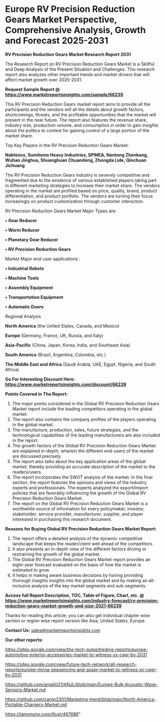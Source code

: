# Europe RV Precision Reduction Gears Market Perspective, Comprehensive Analysis, Growth and Forecast 2025-2031

<strong>RV Precision Reduction Gears Market Research Report 2031</strong>

The Research Report on RV Precision Reduction Gears Market is a Skillful and Deep Analysis of the Present Situation and Challenges. This research report also analyzes other important trends and market drivers that will affect market growth over 2025-2031.

<strong>Request Sample Report @ <a href=https://www.marketreportsinsights.com/sample/66239>https://www.marketreportsinsights.com/sample/66239</a></strong>

This RV Precision Reduction Gears market report aims to provide all the participants and the vendors will all the details about growth factors, shortcomings, threats, and the profitable opportunities that the market will present in the near future. The report also features the revenue share, industry size, production volume, and consumption in order to gain insights about the politics to contest for gaining control of a large portion of the market share.

Top Key Players in the RV Precision Reduction Gears Market:

<strong>Nabtesco, Sumitomo Heavy Industries, SPINEA, Nantong Zhenkang, Wuhan Jinghua, Shuanghuan Chuandong, Zhongda Lide, Qinchuan Jichuang</strong>

The RV Precision Reduction Gears Industry is severely competitive and fragmented due to the existence of various established players taking part in different marketing strategies to increase their market share. The vendors operating in the market are profiled based on price, quality, brand, product differentiation, and product portfolio. The vendors are turning their focus increasingly on product customization through customer interaction.

RV Precision Reduction Gears Market Major Types are:

<strong>• Gear Reducer

• Worm Reducer

• Planetary Gear Reducer

• RV Precision Reduction Gears</strong>

Market Major end-user applications :

<strong>• Industrial Robots

• Machine Tools

• Assembly Equipment

• Transportation Equipment

• Automatic Doors</strong>

Regional Analysis

</u><strong><b>North America</b></strong> (the United States, Canada, and Mexico)

<strong><b>Europe </b></strong>(Germany, France, UK, Russia, and Italy)

<strong><b>Asia-Pacific</b></strong> (China, Japan, Korea, India, and Southeast Asia)

<strong><b>South America</b></strong> (Brazil, Argentina, Colombia, etc.)

<strong><b>The Middle East and Africa</b></strong> (Saudi Arabia, UAE, Egypt, Nigeria, and South Africa)

<strong>Go For Interesting Discount Here: <a href=https://www.marketreportsinsights.com/discount/66239>https://www.marketreportsinsights.com/discount/66239</a></strong>

<strong>Points Covered in The Report:</strong>
<ol>
  <li>The major points considered in the Global RV Precision Reduction Gears Market report include the leading competitors operating in the global market.</li>
  <li>The report also contains the company profiles of the players operating in the global market.</li>
  <li>The manufacture, production, sales, future strategies, and the technological capabilities of the leading manufacturers are also included in the report.</li>
  <li>The growth factors of the Global RV Precision Reduction Gears Market are explained in-depth, wherein the different end-users of the market are discussed precisely.</li>
  <li>The report also talks about the key application areas of the global market, thereby providing an accurate description of the market to the readers/users.</li>
  <li>The report incorporates the SWOT analysis of the market. In the final section, the report features the opinions and views of the industry experts and professionals. The experts analyzed the export/import policies that are favorably influencing the growth of the Global RV Precision Reduction Gears Market.</li>
  <li>The report on the Global RV Precision Reduction Gears Market is a worthwhile source of information for every policymaker, investor, stakeholder, service provider, manufacturer, supplier, and player interested in purchasing this research document.</li>
</ol>
<strong>Reasons for Buying Global RV Precision Reduction Gears Market Report:</strong>

<ol>
  <li>The report offers a detailed analysis of the dynamic competitive landscape that keeps the reader/client well ahead of the competitors.</li>
  <li>It also presents an in-depth view of the different factors driving or restraining the growth of the global market.</li>
  <li>The Global RV Precision Reduction Gears Market report provides an eight-year forecast evaluated on the basis of how the market is estimated to grow.</li>
  <li>It helps in making aware business decisions by having providing thorough insights insights into the global market and by making an all-inclusive analysis of the key market segments and sub-segments.</li>
</ol>
<strong>Access full Report Description, TOC, Table of Figure, Chart, etc. @ <a href=https://www.marketreportsinsights.com/industry-forecast/rv-precision-reduction-gears-market-growth-and-size-2021-66239>https://www.marketreportsinsights.com/industry-forecast/rv-precision-reduction-gears-market-growth-and-size-2021-66239</a></strong>


Thanks for reading this article; you can also get individual chapter wise section or region wise report version like Asia, United States, Europe.

<strong>Contact Us:</strong>
sales@marketreportsinsights.com

<strong>Our other reports:</strong>

<a href=https://sites.google.com/view/the-tech-pulse/treding-reports/europe-automotive-exterior-accessories-market-to-witness-xx-cagr-by-2031>https://sites.google.com/view/the-tech-pulse/treding-reports/europe-automotive-exterior-accessories-market-to-witness-xx-cagr-by-2031</a>

<a href=https://sites.google.com/view/future-tech-network/all-research-reports/europe-mirna-sequencing-and-assay-market-to-witness-xx-cagr-by-2031>https://sites.google.com/view/future-tech-network/all-research-reports/europe-mirna-sequencing-and-assay-market-to-witness-xx-cagr-by-2031</a>

<a href=https://github.com/anjaliiii21/ANJL/blob/main/Europe-Bulk-Acoustic-Wave-Sensors-Market.md>https://github.com/anjaliiii21/ANJL/blob/main/Europe-Bulk-Acoustic-Wave-Sensors-Market.md</a>

<a href=https://github.com/cargo2301/Marketing-trend/blob/main/North-America-Portable-Chargers-Market.md>https://github.com/cargo2301/Marketing-trend/blob/main/North-America-Portable-Chargers-Market.md</a>

<a href=https://tanomuno.com/illust/467686>https://tanomuno.com/illust/467686</a>"
